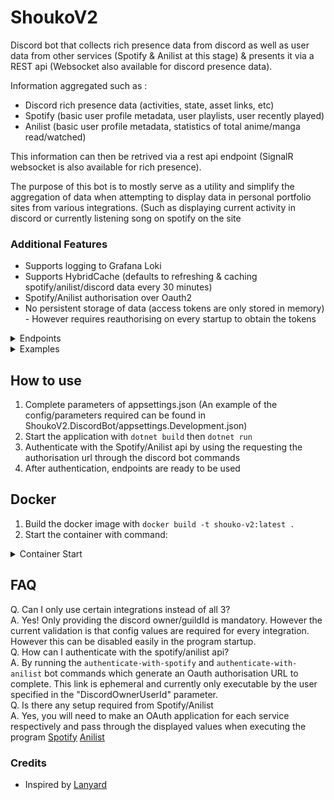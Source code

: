 # ShoukoV2

Discord bot that collects rich presence data from discord as well as user data from other services (Spotify & Anilist at this stage) & presents it via a REST api (Websocket also available for discord presence data).

Information aggregated such as :
- Discord rich presence data (activities, state, asset links, etc)
- Spotify (basic user profile metadata, user playlists, user recently played)
- Anilist (basic user profile metadata, statistics of total anime/manga read/watched)

This information can then be retrived via a rest api endpoint (SignalR websocket is also available for rich presence).

The purpose of this bot is to mostly serve as a utility and simplify the aggregation of data when attempting to display data in personal portfolio sites from various integrations. (Such as displaying current activity in discord or currently listening song on spotify on the site

### Additional Features
-  Supports logging to Grafana Loki
-  Supports HybridCache (defaults to refreshing & caching spotify/anilist/discord data every 30 minutes)
-  Spotify/Anilist authorisation over Oauth2
-  No persistent storage of data (access tokens are only stored in memory) - However requires reauthorising on every startup to obtain the tokens

<details>
  <summary>
    Endpoints
  </summary>       
    
       
  - api/v1/profile/spotify (REST)    
  - api/v1/profile/anilist (REST)    
  - api/v1/profile/discord (REST)    
  - /presencehub (Websocket)    
</details>

<details>
  <summary>
    Examples
    </summary>

  <details>
    <summary>
      Response format
    </summary>
        <pre lang="json"><code>
{
    "discordProfileData": {
        "uuid": "",
        "guildId": "",
        "discordActivities": [
            {
                "activityName": "",
                "state": "",
                "details": "",
                "largeText": "",
                "largeImageId": "",
                "smallImageId": "",
                "smallText": "",
                "timeStampStartUtc": "",
                "timeStampEndUtc": "",
                "activityType": "",
                "createdAtUtc": ""
            }
        ]
    },
    "anilistProfileData": {
        "anilistViewerStatistics": {
            "data": {
                "viewer": {
                    "id": 0,
                    "name": null,
                    "avatar": {
                        "large": ""
                    },
                    "bannerImage": null,
                    "statistics": {
                        "anime": {
                            "count": 0,
                            "meanScore": 0,
                            "volumesRead": 0
                        },
                        "manga": {
                            "chaptersRead": 0,
                            "count": 0,
                            "meanScore": 0
                        }
                    }
                }
            }
        }
    },
    "spotifyProfileData": {
        "spotifyProfile": {
            "display_name": "",
            "external_urls": {
                "spotify": ""
            },
            "id": "",
            "images": []
        },
        "recentlyPlayed": {
            "items": [],
            "next": null
        },
        "userPlaylists": {
            "total": 0,
            "items": []
        }
    }
}
</code></pre>
  </details>
</details>

## How to use
1. Complete parameters of appsettings.json (An example of the config/parameters required can be found in ShoukoV2.DiscordBot/appsettings.Development.json)
2. Start the application with ```dotnet build``` then ```dotnet run```
3. Authenticate with the Spotify/Anilist api by using the requesting the authorisation url through the discord bot commands
4. After authentication, endpoints are ready to be used

## Docker
1. Build the docker image with ```docker build -t shouko-v2:latest .```
2. Start the container with command:
<details>
  <summary>
    Container Start
  </summary>     
<pre lang="bash"><code>
docker run -d \
--name shoukov2 \
-p 0.0.0.0:5001:5001 \
-e DiscordBotToken="" \
-e DiscordOwnerUserId="" \
-e DiscordOwnerGuildId="" \
-e SpotifyClientId="" \
-e SpotifyClientSecret="" \
-e SpotifyRedirectUri="" \
-e SpotifyScope="user-read-recently-played" \
-e AnilistClientId="" \
-e AnilistClientSecret="" \
-e AnilistRedirectUri="" \
-e EnableCaching="True" \
-e EnableRemoteLogging="True" \
-e LokiUsername="" \
-e LokiApiToken="" \
-e LokiUrl="" \
-e NetworkPort="5001" \
shouko-v2:latest
</code>
</details>    

## FAQ
Q. Can I only use certain integrations instead of all 3?    
A. Yes! Only providing the discord owner/guildId is mandatory. However the current validation is that config values are required for every integration. However this can be disabled easily in the program startup.     
Q. How can I authenticate with the spotify/anilist api?    
A. By running the ```authenticate-with-spotify``` and ```authenticate-with-anilist``` bot commands which generate an Oauth authorisation URL to complete. This link is ephemeral and currently only executable by the user specified in the "DiscordOwnerUserId" parameter.    
Q. Is there any setup required from Spotify/Anilist    
A. Yes, you will need to make an OAuth application for each service respectively and pass through the displayed values when executing the program [Spotify](https://developer.spotify.com/dashboard]) [Anilist](https://anilist.co/settings/developer)    



### Credits    
- Inspired by [Lanyard](https://github.com/Phineas/lanyard)
